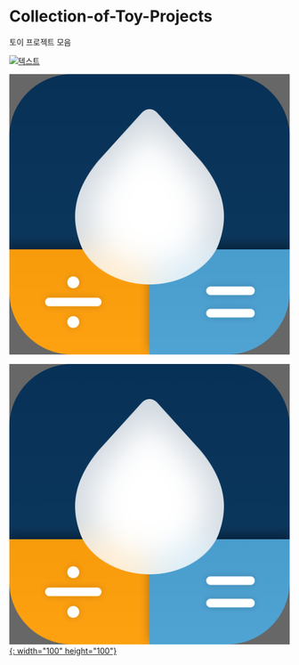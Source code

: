 # Collection-of-Toy-Projects
토이 프로젝트 모음


[![텍스트](http://cfile24.uf.tistory.com/image/2444873B57E257821FA2AE)](https://apps.apple.com/app/id1574452904)


[![텍스트](./images/AppIcon.png)](https://apps.apple.com/app/id1574452904)



[![텍스트](./images/AppIcon.png){: width="100" height="100"}](https://apps.apple.com/app/id1574452904)
